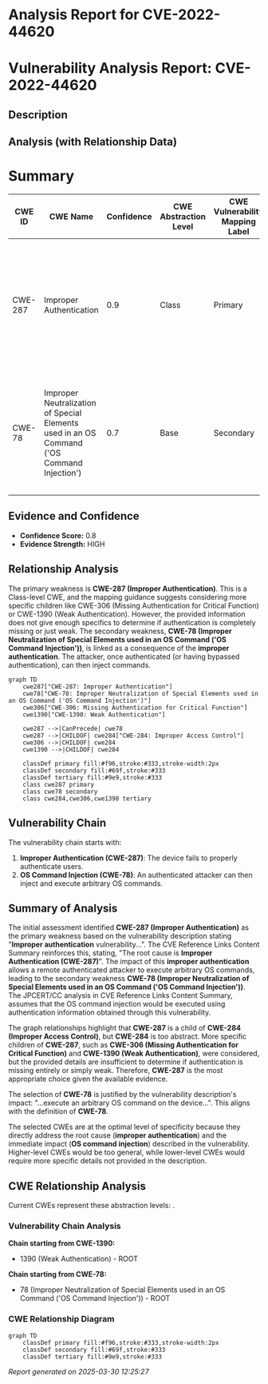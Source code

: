 # Analysis Report for CVE-2022-44620

# Vulnerability Analysis Report: CVE-2022-44620

## Description



## Analysis (with Relationship Data)

# Summary
| CWE ID | CWE Name | Confidence | CWE Abstraction Level | CWE Vulnerability Mapping Label | CWE-Vulnerability Mapping Notes |
|---|---|---|---|---|---|
| CWE-287 | Improper Authentication | 0.9 | Class | Primary | Discouraged - Consider children or descendants, beginning with CWE-1390: Weak Authentication or CWE-306: Missing Authentication for Critical Function. |
| CWE-78 | Improper Neutralization of Special Elements used in an OS Command ('OS Command Injection') | 0.7 | Base | Secondary | Allowed - OS Command Injection is a likely consequence of improper authentication, allowing attackers to execute arbitrary commands. |

## Evidence and Confidence

*   **Confidence Score:** 0.8
*   **Evidence Strength:** HIGH

## Relationship Analysis
The primary weakness is **CWE-287 (Improper Authentication)**. This is a Class-level CWE, and the mapping guidance suggests considering more specific children like CWE-306 (Missing Authentication for Critical Function) or CWE-1390 (Weak Authentication). However, the provided information does not give enough specifics to determine if authentication is completely missing or just weak. The secondary weakness, **CWE-78 (Improper Neutralization of Special Elements used in an OS Command ('OS Command Injection'))**, is linked as a consequence of the **improper authentication**. The attacker, once authenticated (or having bypassed authentication), can then inject commands.

```mermaid
graph TD
    cwe287["CWE-287: Improper Authentication"]
    cwe78["CWE-78: Improper Neutralization of Special Elements used in an OS Command ('OS Command Injection')"]
    cwe306["CWE-306: Missing Authentication for Critical Function"]
    cwe1390["CWE-1390: Weak Authentication"]

    cwe287 -->|CanPrecede| cwe78
    cwe287 -->|CHILDOF| cwe284["CWE-284: Improper Access Control"]
    cwe306 -->|CHILDOF| cwe284
    cwe1390 -->|CHILDOF| cwe284

    classDef primary fill:#f96,stroke:#333,stroke-width:2px
    classDef secondary fill:#69f,stroke:#333
    classDef tertiary fill:#9e9,stroke:#333
    class cwe287 primary
    class cwe78 secondary
    class cwe284,cwe306,cwe1390 tertiary
```

## Vulnerability Chain
The vulnerability chain starts with:
1.  **Improper Authentication (CWE-287)**: The device fails to properly authenticate users.
2.  **OS Command Injection (CWE-78)**: An authenticated attacker can then inject and execute arbitrary OS commands.

## Summary of Analysis
The initial assessment identified **CWE-287 (Improper Authentication)** as the primary weakness based on the vulnerability description stating "**Improper authentication** vulnerability...". The CVE Reference Links Content Summary reinforces this, stating, "The root cause is **Improper Authentication (CWE-287)**". The impact of this **improper authentication** allows a remote authenticated attacker to execute arbitrary OS commands, leading to the secondary weakness **CWE-78 (Improper Neutralization of Special Elements used in an OS Command ('OS Command Injection'))**. The JPCERT/CC analysis in CVE Reference Links Content Summary, assumes that the OS command injection would be executed using authentication information obtained through this vulnerability.

The graph relationships highlight that **CWE-287** is a child of **CWE-284 (Improper Access Control)**, but **CWE-284** is too abstract. More specific children of **CWE-287**, such as **CWE-306 (Missing Authentication for Critical Function)** and **CWE-1390 (Weak Authentication)**, were considered, but the provided details are insufficient to determine if authentication is missing entirely or simply weak. Therefore, **CWE-287** is the most appropriate choice given the available evidence.

The selection of **CWE-78** is justified by the vulnerability description's impact: "...execute an arbitrary OS command on the device...". This aligns with the definition of **CWE-78**.

The selected CWEs are at the optimal level of specificity because they directly address the root cause (**improper authentication**) and the immediate impact (**OS command injection**) described in the vulnerability. Higher-level CWEs would be too general, while lower-level CWEs would require more specific details not provided in the description.


## CWE Relationship Analysis

Current CWEs represent these abstraction levels: .


### Vulnerability Chain Analysis

**Chain starting from CWE-1390:**
- 1390 (Weak Authentication) - ROOT


**Chain starting from CWE-78:**
- 78 (Improper Neutralization of Special Elements used in an OS Command ('OS Command Injection')) - ROOT



### CWE Relationship Diagram

```mermaid
graph TD
    classDef primary fill:#f96,stroke:#333,stroke-width:2px
    classDef secondary fill:#69f,stroke:#333
    classDef tertiary fill:#9e9,stroke:#333
```



*Report generated on 2025-03-30 12:25:27*
